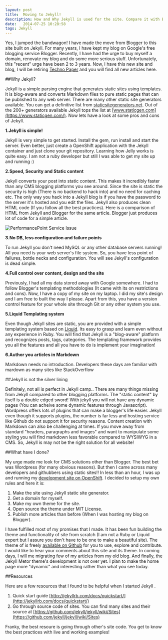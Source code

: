 ```yaml
---
layout: post
title:  Moving to Jekyll!
description: How and Why Jekyll is used for the site. Compare it with Blogger / Wordpress and its Pros and Cons
date:   2014-07-25 10:28:58
tags: Jekyll
---
```


 Yes, I jumped the bandwagon! I have made the move from Blogger to this site built on Jekyll. For many years, I have kept my blog on Google's free blogging service Blogger.
 Recently, I have had the urge to buy myself a domain, renovate my blog and do some more serious stuff. Unfortunately, this "recent" urge have been 2 to 3 years. Now, I have this new site and blog, I will be retiring [Techno Paper](http://technopaper.blogspot.com) and you will find all new articles here.

 ##Why Jekyll?

 Jekyll is a simple parsing engine that generates static sites using templates. It is blog-aware and converts Markdown files to pure static pages that can be published to any web server. There are many other static site generators available. You can get a definitive list from [staticsitegenerators.net](http://staticsitegenerators.net/).
 Out of the 200+ generators available Jekyll tops the list at [www.staticgen.com](https://www.staticgen.com/). Now lets have a look at some pros and cons of Jekyll.

 **1.Jekyll is simple!**

  Jekyll is very simple to get started. Install the gem, run install and start the server. Even better, just create a OpenShift application with the Jekyll container and just clone your git repository. Learning how Jelly works is quite easy. I am not a ruby developer but still I was able to get my site up and running :)

 **2.Speed, Security and Static content**

  Jekyll converts your post into static content. This makes it incredibly faster than any CMS blogging platforms you see around. Since the site is static the security is high (There is no backend to hack into) and no need for caching etc. The only way you hack into a Jekyll blog is if you have the password to the server it's hosted and you edit the files.
  Jekyll also produces clean HTML code (If you follow all the best practices). Here is a comparison of HTML from Jekyll and Blogger for the same article. Blogger just produces lot of code for a simple article.

  <img class="img-responsive image-center thumbnail" src="{{site.url}}/img/jekyll/code-compare.png" alt="PerformancePoint Service Issue" />

 **3.No DB, less configuration and failure points**

  To run Jekyll you don't need MySQL or any other database servers running! All you need is your web server's file system. So, you have less point of failures, bottle necks and configuration. You will see Jekyll's configuration is dead simple.

 **4.Full control over content, design and the site**

   Previously, I had all my data stored away with Google somewhere. I had to follow Blogger's templating methodologies (It came with its on restrictions and cons). Now, I have a copy of my site on my laptop. I did my site's design and I am free to built the way I please.
   Apart from this, you have a version control feature for your whole site through Git or any other system you use.

  **5.Liquid Templating system**

  Even though Jekyll sites are static, you are provided with a simple templating system based on [Liquid](http://liquidmarkup.org/). Its easy to grasp and learn even without any experience in Ruby.
  You will find that Jekyll is a "blog-aware" platform and recognizes posts, tags, categories. The templating framework provides you all the features and all you have to do is implement your imagination!

 **6.Author you articles in Markdown**

  Markdown needs no introduction. Developers these days are familiar with mardown as many sites like StackOverflow

##Jekyll is not the silver lining

Definitely, not all is perfect in Jekyll camp.. There are many things missing from Jekyll compared to other blogging platforms. The "static content" by itself is a double edged sword! With jekyll you will not have any dynamic pages (You can acheive some dynamic features through Javascript).
Wordpress offers lots of plugins that can make a blogger's life easier. Jekyll even though it supports plugins, the number is far less and hosting service like Github do not support it for security reasons.
Content creation with Markdown can also be challenging at times. If you move away from standard "headers, paragraphs and images" and want to manipulate some styling you will find markdown less favorable compared to WYSIWYG in a CMS.
So, Jekyll is may not be the right solution for all website!

##What have I done?

My urge made me look for CMS solutions other than Blogger. The best bet was Wordpress (for many obvious reasons). But then I came across many developers and githubbers using static sites!! In less than an hour, I was up and running my [development site on OpenShift](http://blog-olakara.rhcloud.com).
I decided to setup my own rules and here it is:
1. Make the site using Jekyll static site generator.
2. Get a domain for myself.
3. Make my own theme for the site.
4. Open source the theme under MIT License.
5. Publish more articles than before (When I was hosting my blog on Blogger).

I have fulfilled most of my promises that I made. It has been fun building the theme and functionality of site from scratch (I am not a Ruby or Liquid expert but I assure you don't have to be one to make a beautiful site).
The theme of is freely [available on Github](https://github.com/olakara/JekyllMetro) for you to use, explore and contribute. I would like to hear your comments about this site and its theme. In coming days, I will me migrating few of my articles from my old blog.
And finally, the Jekyll Metor theme's development is not over yet. I plan to make the home page more "dynamic" and interesting rather than what you see today.

##Resources

Here are a few resources that I found to be helpful when I started Jekyll .
1. Quick start guide [http://jekyllrb.com/docs/quickstart/](http://jekyllrb.com/docs/quickstart/)
2. Go through source code of sites. You can find many sites and their source at [https://github.com/jekyll/jekyll/wiki/Sites](https://github.com/jekyll/jekyll/wiki/Sites)

Franky, the best resoure is going through other's site code. You get to know the best practices with live and working examples!
